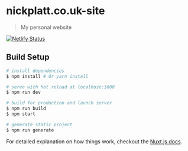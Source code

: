 # nickplatt.co.uk-site

> My personal website

[![Netlify Status](https://api.netlify.com/api/v1/badges/472a1dd8-5d2b-4607-ba57-608fecb3d043/deploy-status)](https://app.netlify.com/sites/focused-villani-d9f149/deploys)

## Build Setup

``` bash
# install dependencies
$ npm install # Or yarn install

# serve with hot reload at localhost:3000
$ npm run dev

# build for production and launch server
$ npm run build
$ npm start

# generate static project
$ npm run generate
```

For detailed explanation on how things work, checkout the [Nuxt.js docs](https://github.com/nuxt/nuxt.js).

